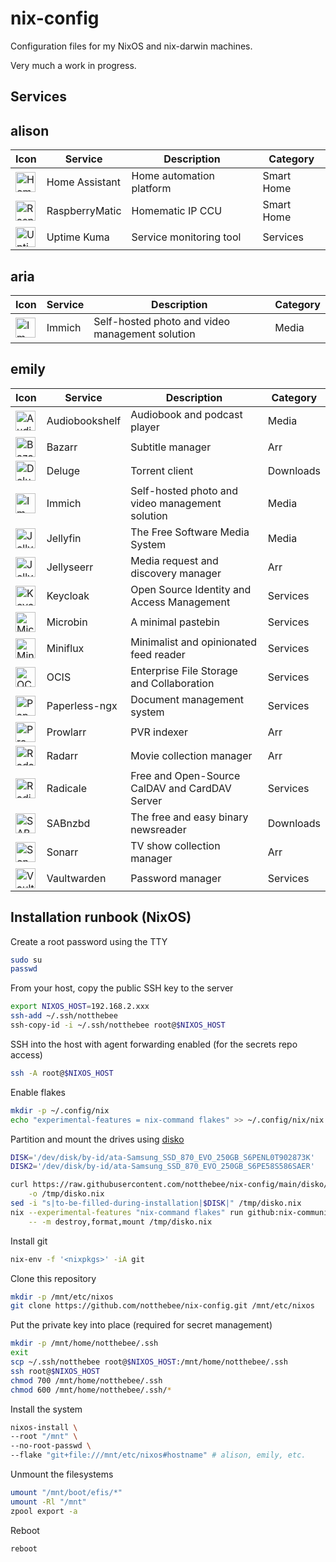 # nix-config

Configuration files for my NixOS and nix-darwin machines.

Very much a work in progress.

## Services

## alison

| Icon                                                                                                                                                     | Service        | Description              | Category   |
| -------------------------------------------------------------------------------------------------------------------------------------------------------- | -------------- | ------------------------ | ---------- |
| <img src='https://raw.githubusercontent.com/homarr-labs/dashboard-icons/refs/heads/main/svg/home-assistant.svg' alt='Home Assistant' width=32 height=32> | Home Assistant | Home automation platform | Smart Home |
| <img src='https://raw.githubusercontent.com/homarr-labs/dashboard-icons/refs/heads/main/png/raspberrymatic.png' alt='RaspberryMatic' width=32 height=32> | RaspberryMatic | Homematic IP CCU         | Smart Home |
| <img src='https://raw.githubusercontent.com/homarr-labs/dashboard-icons/refs/heads/main/svg/uptime-kuma.svg' alt='Uptime Kuma' width=32 height=32>       | Uptime Kuma    | Service monitoring tool  | Services   |

## aria

| Icon                                                                                                                                     | Service | Description                                     | Category |
| ---------------------------------------------------------------------------------------------------------------------------------------- | ------- | ----------------------------------------------- | -------- |
| <img src='https://raw.githubusercontent.com/homarr-labs/dashboard-icons/refs/heads/main/svg/immich.svg' alt='Immich' width=32 height=32> | Immich  | Self-hosted photo and video management solution | Media    |

## emily

| Icon                                                                                                                                                     | Service        | Description                                     | Category  |
| -------------------------------------------------------------------------------------------------------------------------------------------------------- | -------------- | ----------------------------------------------- | --------- |
| <img src='https://raw.githubusercontent.com/homarr-labs/dashboard-icons/refs/heads/main/svg/audiobookshelf.svg' alt='Audiobookshelf' width=32 height=32> | Audiobookshelf | Audiobook and podcast player                    | Media     |
| <img src='https://raw.githubusercontent.com/homarr-labs/dashboard-icons/refs/heads/main/svg/bazarr.svg' alt='Bazarr' width=32 height=32>                 | Bazarr         | Subtitle manager                                | Arr       |
| <img src='https://raw.githubusercontent.com/homarr-labs/dashboard-icons/refs/heads/main/svg/deluge.svg' alt='Deluge' width=32 height=32>                 | Deluge         | Torrent client                                  | Downloads |
| <img src='https://raw.githubusercontent.com/homarr-labs/dashboard-icons/refs/heads/main/svg/immich.svg' alt='Immich' width=32 height=32>                 | Immich         | Self-hosted photo and video management solution | Media     |
| <img src='https://raw.githubusercontent.com/homarr-labs/dashboard-icons/refs/heads/main/svg/jellyfin.svg' alt='Jellyfin' width=32 height=32>             | Jellyfin       | The Free Software Media System                  | Media     |
| <img src='https://raw.githubusercontent.com/homarr-labs/dashboard-icons/refs/heads/main/svg/jellyseerr.svg' alt='Jellyseerr' width=32 height=32>         | Jellyseerr     | Media request and discovery manager             | Arr       |
| <img src='https://raw.githubusercontent.com/homarr-labs/dashboard-icons/refs/heads/main/svg/keycloak.svg' alt='Keycloak' width=32 height=32>             | Keycloak       | Open Source Identity and Access Management      | Services  |
| <img src='https://raw.githubusercontent.com/homarr-labs/dashboard-icons/refs/heads/main/png/microbin.png' alt='Microbin' width=32 height=32>             | Microbin       | A minimal pastebin                              | Services  |
| <img src='https://raw.githubusercontent.com/homarr-labs/dashboard-icons/refs/heads/main/svg/miniflux.svg' alt='Miniflux' width=32 height=32>             | Miniflux       | Minimalist and opinionated feed reader          | Services  |
| <img src='https://raw.githubusercontent.com/homarr-labs/dashboard-icons/refs/heads/main/svg/owncloud.svg' alt='OCIS' width=32 height=32>                 | OCIS           | Enterprise File Storage and Collaboration       | Services  |
| <img src='https://raw.githubusercontent.com/homarr-labs/dashboard-icons/refs/heads/main/svg/paperless.svg' alt='Paperless-ngx' width=32 height=32>       | Paperless-ngx  | Document management system                      | Services  |
| <img src='https://raw.githubusercontent.com/homarr-labs/dashboard-icons/refs/heads/main/svg/prowlarr.svg' alt='Prowlarr' width=32 height=32>             | Prowlarr       | PVR indexer                                     | Arr       |
| <img src='https://raw.githubusercontent.com/homarr-labs/dashboard-icons/refs/heads/main/svg/radarr.svg' alt='Radarr' width=32 height=32>                 | Radarr         | Movie collection manager                        | Arr       |
| <img src='https://raw.githubusercontent.com/homarr-labs/dashboard-icons/refs/heads/main/svg/radicale.svg' alt='Radicale' width=32 height=32>             | Radicale       | Free and Open-Source CalDAV and CardDAV Server  | Services  |
| <img src='https://raw.githubusercontent.com/homarr-labs/dashboard-icons/refs/heads/main/svg/sabnzbd.svg' alt='SABnzbd' width=32 height=32>               | SABnzbd        | The free and easy binary newsreader             | Downloads |
| <img src='https://raw.githubusercontent.com/homarr-labs/dashboard-icons/refs/heads/main/svg/sonarr.svg' alt='Sonarr' width=32 height=32>                 | Sonarr         | TV show collection manager                      | Arr       |
| <img src='https://raw.githubusercontent.com/homarr-labs/dashboard-icons/refs/heads/main/svg/bitwarden.svg' alt='Vaultwarden' width=32 height=32>         | Vaultwarden    | Password manager                                | Services  |

## Installation runbook (NixOS)

Create a root password using the TTY

```bash
sudo su
passwd
```

From your host, copy the public SSH key to the server

```bash
export NIXOS_HOST=192.168.2.xxx
ssh-add ~/.ssh/notthebee
ssh-copy-id -i ~/.ssh/notthebee root@$NIXOS_HOST
```

SSH into the host with agent forwarding enabled (for the secrets repo access)

```bash
ssh -A root@$NIXOS_HOST
```

Enable flakes

```bash
mkdir -p ~/.config/nix
echo "experimental-features = nix-command flakes" >> ~/.config/nix/nix.conf
```

Partition and mount the drives using [disko](https://github.com/nix-community/disko)

```bash
DISK='/dev/disk/by-id/ata-Samsung_SSD_870_EVO_250GB_S6PENL0T902873K'
DISK2='/dev/disk/by-id/ata-Samsung_SSD_870_EVO_250GB_S6PE58S586SAER'

curl https://raw.githubusercontent.com/notthebee/nix-config/main/disko/zfs-root/default.nix \
    -o /tmp/disko.nix
sed -i "s|to-be-filled-during-installation|$DISK|" /tmp/disko.nix
nix --experimental-features "nix-command flakes" run github:nix-community/disko \
    -- -m destroy,format,mount /tmp/disko.nix
```

Install git

```bash
nix-env -f '<nixpkgs>' -iA git
```

Clone this repository

```bash
mkdir -p /mnt/etc/nixos
git clone https://github.com/notthebee/nix-config.git /mnt/etc/nixos
```

Put the private key into place (required for secret management)

```bash
mkdir -p /mnt/home/notthebee/.ssh
exit
scp ~/.ssh/notthebee root@$NIXOS_HOST:/mnt/home/notthebee/.ssh
ssh root@$NIXOS_HOST
chmod 700 /mnt/home/notthebee/.ssh
chmod 600 /mnt/home/notthebee/.ssh/*
```

Install the system

```bash
nixos-install \
--root "/mnt" \
--no-root-passwd \
--flake "git+file:///mnt/etc/nixos#hostname" # alison, emily, etc.
```

Unmount the filesystems

```bash
umount "/mnt/boot/efis/*"
umount -Rl "/mnt"
zpool export -a
```

Reboot

```bash
reboot
```
